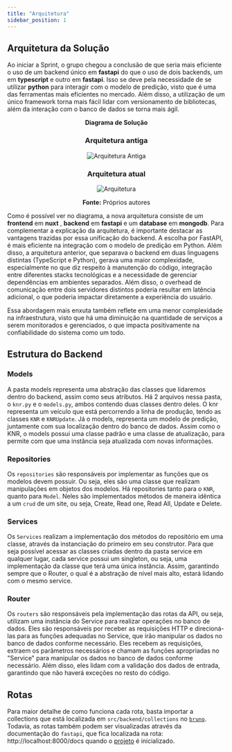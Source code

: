 ```yaml
---
title: "Arquitetura"
sidebar_position: 1
---
```


## Arquitetura da Solução

Ao iniciar a Sprint, o grupo chegou a conclusão de que seria mais eficiente o uso de um backend único em **fastapi** do que o uso de dois backends, um em **typescript** e outro em **fastapi**. Isso se deve pela necessidade de se utilizar **python** para interagir com o modelo de predição, visto que é uma das ferramentas mais eficientes no mercado. Além disso, a utilização de um único framework torna mais fácil lidar com versionamento de bibliotecas, além da interação com o banco de dados se torna mais ágil.

<div align="center">
  
**Diagrama de Solução**

### Arquitetura antiga

![Arquitetura Antiga](/img/arquitetura_antiga.png)

### Arquitetura atual

![Arquitetura](/img/arquitetura.png)

**Fonte:** Próprios autores

</div>

Como é possível ver no diagrama, a nova arquitetura consiste de um **frontend** em **nuxt** , **backend** em **fastapi** e um **database** em **mongodb**. Para complementar a explicação da arquitetura, é importante destacar as vantagens trazidas por essa unificação do backend. A escolha por FastAPI, é mais eficiente na integração com o modelo de predição em Python. Além disso, a arquitetura anterior, que separava o backend em duas linguagens distintas (TypeScript e Python), gerava uma maior complexidade, especialmente no que diz respeito à manutenção do código, integração entre diferentes stacks tecnológicas e a necessidade de gerenciar dependências em ambientes separados. Além disso, o overhead de comunicação entre dois servidores distintos poderia resultar em latência adicional, o que poderia impactar diretamente a experiência do usuário.

Essa abordagem mais enxuta também reflete em uma menor complexidade na infraestrutura, visto que há uma diminuição na quantidade de serviços a serem monitorados e gerenciados, o que impacta positivamente na confiabilidade do sistema como um todo.

## Estrutura do Backend

###  Models 

A pasta models representa uma abstração das classes que lidaremos dentro do backend, assim como seus atributos. Há 2 arquivos nessa pasta, o `knr.py` e o `models.py`, ambos contendo duas classes dentro deles. O knr representa um veículo que está percorrendo a linha de produção, tendo as classes `KNR` e `KNRUpdate`. Já o models, representa um modelo de predição, juntamente com sua localização dentro do banco de dados. Assim como o KNR, o models possui uma classe padrão e uma classe de atualização, para permite com que uma instância seja atualizada com novas informações.

### Repositories 

Os `repositories` são responsáveis por implementar as funções que os modelos devem possuir. Ou seja, eles são uma classe que realizam manipulações em objetos dos modelos. Há repositories tanto para o `KNR`, quanto para `Model`. Neles são implementados métodos de maneira idêntica a um `crud` de um site, ou seja, Create, Read one, Read All, Update e Delete.

### Services 

Os `Services` realizam a implementação dos métodos do repositório em uma classe, através da instanciação do primeiro em seu construtor. Para que seja possível acessar as classes criadas dentro da pasta service em qualquer lugar, cada service possui um singleton, ou seja, uma implementação da classe que terá uma única instância. Assim, garantindo sempre que o Router, o qual é a abstração de nível mais alto, estará lidando com o mesmo service.

### Router 

Os `routers` são responsáveis pela implementação das rotas da API, ou seja, utilizam uma instância do Service para realizar operações no banco de dados. Eles são responsáveis por receber as requisições HTTP e direcioná-las para as funções adequadas no Service, que irão manipular os dados no banco de dados conforme necessário. Eles recebem as requisições, extraem os parâmetros necessários e chamam as funções apropriadas no "Service" para manipular os dados no banco de dados conforme necessário. Além disso, eles lidam com a validação dos dados de entrada, garantindo que não haverá exceções no resto do código.


## Rotas

Para maior detalhe de como funciona cada rota, basta importar a collections que está localizada em `src/backend/collections` no [`bruno`](https://docs.usebruno.com/get-started/import-export-data/export-collections). Todavia, as rotas também podem ser visualizadas através da documentação do `fastapi`, que fica localizada na rota: http://localhost:8000/docs quando o [projeto](/documentacao/docs/Sprint%203/guia-de-execucao.md) é inicializado. 
